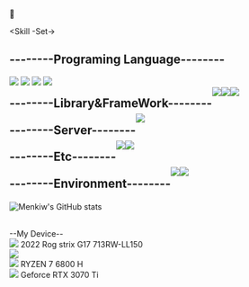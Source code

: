 👋

<div>

<Skill -Set->

</div>

<h2>
  --------Programing Language--------
</h2>
<a href="https://www.w3.org/Style/CSS/" target="_blank"><img src="https://img.shields.io/badge/css-1572B6?style=flat-square&logo=css3&logoColor=white"></a>
<a href="https://ko.legacy.reactjs.org/" target="_blank"><img src="https://img.shields.io/badge/html5-E34F26?style=flat-square&logo=html5&logoColor=white"></a>
<a href="https://html.spec.whatwg.org/multipage/" target="_blank"><img src="https://img.shields.io/badge/javascript-F7DF1E?style=flat-square&logo=javascript&logoColor=black"></a>
<a href="https://html.spec.whatwg.org/multipage/" target="_blank"><img src="https://img.shields.io/badge/Python-%23000000?style=for-the-badge&logo=PYTHON&logoColor=%23F7DF1E"/></a>
</div>

<div style="display:flex; flex-direction:row; line-height: 5%;">
  
  <h2>
--------Library&FrameWork--------
  </h2>
<a href="https://ko.legacy.reactjs.org/" target="_blank"><img src="https://img.shields.io/badge/React-%23000000?style=for-the-badge&logo=React&logoColor=%2361DAFB"/></a>
<a href="https://nodejs.org/en" target="_blank"><img src="https://img.shields.io/badge/Node.js-%23000000?style=for-the-badeg&logo=Node.js&logoColor=%23339933"/></a>
<a href="https://ko.legacy.reactjs.org/" target="_blank"><img src="https://img.shields.io/badge/jupyter-%23000000?style=for-the-badge&logo=Jupyter&logoColor=%23000000"/></a>

</div>

<div style="display:flex; flex-direction:row; line-height: 5%;">
  
  <h2>
    --------Server--------
  </h2>
<a href="https:/https://www.mysql.com/" target="_blank"><img src="https://img.shields.io/badge/mysql-4479A1?style=for-the-badge&logo=mysql&logoColor=white"></a>

</div>

<div style="display:flex; flex-direction:row; line-height: 5%;">
  
  <h2>
    --------Etc--------
  </h2>
<a href="https://www.figma.com/" target="_blank"><img src="https://img.shields.io/badge/Figma-%23000000?style=for-the-badge&logo=Figma&logoColor=%23F24E1E"/></a>
<a href="https://www.notion.com/" target="_blank"><img src="https://img.shields.io/badge/notion-%23000000?style=for-the-badge&logo=Notion&logoColor=%23FFFFFF"/></a>

</div>

<div style="display:flex; flex-direction:row; line-height: 5%;">
  
  <h2>
  --------Environment--------
  </h2>
<a href="https://www.microsoft.com/" target="_blank"><img src="https://img.shields.io/badge/windows11-%23000000?style=for-the-badge&logo=windows11&logoColor=%230078D4"/></a>
<a href="https://www.microsoft.com/" target="_blank"><img src="https://img.shields.io/badge/visualstudiocode-%23000000?style=for-the-badge&logo=visualstudiocode&logoColor=%23007ACC"/></a>

</div>

![Menkiw's GitHub stats](https://github-readme-stats.vercel.app/api?username=Menkiw&include_all_commits=true&show_icons=true&theme=city_lights)

<!--
**Menkiw/Menkiw** is a ✨ _special_ ✨ repository because its `README.md` (this file) appears on your GitHub profile.



Here are some ideas to get you started:

- 🔭 I’m currently working on ...
- 🌱 I’m currently learning ...
- 👯 I’m looking to collaborate on ...
- 🤔 I’m looking for help with ...
- 💬 Ask me about ...
- 📫 How to reach me: ...
- 😄 Pronouns: ...
- ⚡ Fun fact: ...
-->

<Extra>
<br>
--My Device--
<br>
<a href="https://www.asus.com" target="_blank"><img src="https://img.shields.io/badge/ASUS-%23000000?style=flat&logo=ASUS&logoColor=white"/></a> 2022 Rog strix G17 713RW-LL150
<br>
<a href="https://www.asus.com" target="_blank"><img src="https://img.shields.io/badge/Republic of Gamers-%23FF0029?style=flat&logo=Republic of Gamers&logoColor=white"/></a>
<br>
<a href="https://www.AMD.com" target="_blank"><img src="https://img.shields.io/badge/AMD-%23ED1C24?style=flat&logo=AMD&logoColor=white"/></a> RYZEN 7 6800 H
<br>
<a href="https://www.NVIDIA.com" target="_blank"><img src="https://img.shields.io/badge/NVIDIA-%2376B900?style=flat&logo=NVIDIA&logoColor=white"/></a> Geforce RTX 3070 Ti
<br>
